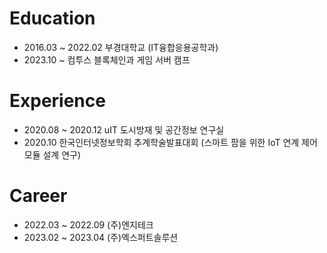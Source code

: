 # Education
+ 2016.03 ~ 2022.02 부경대학교 (IT융합응용공학과)
+ 2023.10 ~ 컴투스 블록체인과 게임 서버 캠프

# Experience
+ 2020.08 ~ 2020.12 uIT 도시방재 및 공간정보 연구실
+ 2020.10 한국인터넷정보학회 추계학술발표대회 (스마트 팜을 위한 IoT 연계 제어 모듈 설계 연구)

# Career
+ 2022.03 ~ 2022.09 (주)엔지테크
+ 2023.02 ~ 2023.04 (주)엑스퍼트솔루션
